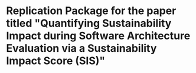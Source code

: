 # Replication Package for the paper titled "Quantifying Sustainability Impact during Software Architecture Evaluation via a Sustainability Impact Score (SIS)"
